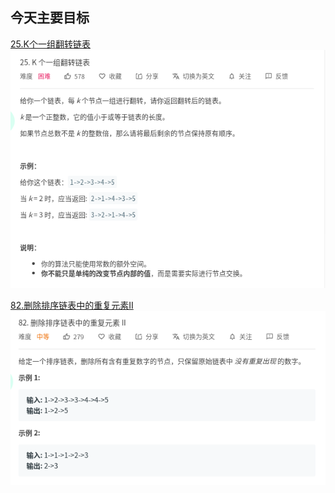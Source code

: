 ## 今天主要目标
[25.K个一组翻转链表](https://leetcode-cn.com/problems/reverse-nodes-in-k-group/)
![reverse-nodes-in-k-group](./today/images/reverse-nodes-in-k-group.png)

[82.删除排序链表中的重复元素II](https://leetcode-cn.com/problems/remove-duplicates-from-sorted-list-ii/)
![remove-duplicates-from-sorted-list-ii](./today/images/remove-duplicates-from-sorted-list-ii.png)
